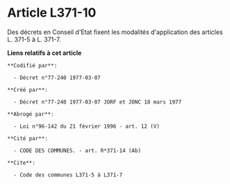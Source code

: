 # Article L371-10

Des décrets en Conseil d'Etat fixent les modalités d'application des articles L. 371-5 à L. 371-7.

**Liens relatifs à cet article**

	**Codifié par**:

	  - Décret n°77-240 1977-03-07

	**Créé par**:

	  - Décret n°77-240 1977-03-07 JORF et JONC 18 mars 1977

	**Abrogé par**:

	  - Loi n°96-142 du 21 février 1996 - art. 12 (V)

	**Cité par**:

	  - CODE DES COMMUNES. - art. R*371-14 (Ab)

	**Cite**:

	  - Code des communes L371-5 à L371-7

